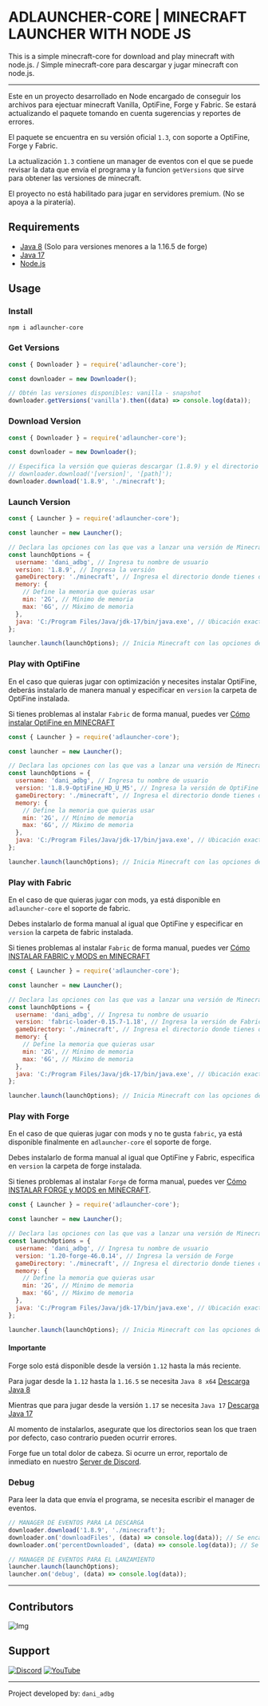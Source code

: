 # ADLAUNCHER-CORE | MINECRAFT LAUNCHER WITH NODE JS

This is a simple minecraft-core for download and play minecraft with node.js. / Simple minecraft-core para descargar y jugar minecraft con node.js.

---

Este en un proyecto desarrollado en Node encargado de conseguir los archivos para ejectuar minecraft Vanilla, OptiFine, Forge y Fabric. Se estará actualizando el paquete tomando en cuenta sugerencias y reportes de errores.

El paquete se encuentra en su versión oficial `1.3`, con soporte a OptiFine, Forge y Fabric.

La actualización `1.3` contiene un manager de eventos con el que se puede revisar la data que envía el programa y la funcion `getVersions` que sirve para obtener las versiones de minecraft.

El proyecto no está habilitado para jugar en servidores premium. (No se apoya a la piratería).

## Requirements

- [Java 8](https://www.java.com/en/download/manual.jsp) (Solo para versiones menores a la 1.16.5 de forge)
- [Java 17](https://www.oracle.com/java/technologies/javase/jdk17-archive-downloads.html)
- [Node.js](https://nodejs.org/en)

## Usage

### Install

`npm i adlauncher-core`

### Get Versions

```js
const { Downloader } = require('adlauncher-core');

const downloader = new Downloader();

// Obtén las versiones disponibles: vanilla - snapshot
downloader.getVersions('vanilla').then((data) => console.log(data));
```

### Download Version

```js
const { Downloader } = require('adlauncher-core');

const downloader = new Downloader();

// Especifica la versión que quieras descargar (1.8.9) y el directorio
// downloader.download('[version]', '[path]');
downloader.download('1.8.9', './minecraft');
```

### Launch Version

```js
const { Launcher } = require('adlauncher-core');

const launcher = new Launcher();

// Declara las opciones con las que vas a lanzar una versión de Minecraft
const launchOptions = {
  username: 'dani_adbg', // Ingresa tu nombre de usuario
  version: '1.8.9', // Ingresa la versión
  gameDirectory: './minecraft', // Ingresa el directorio donde tienes descargado Minecraft
  memory: {
    // Define la memoria que quieras usar
    min: '2G', // Mínimo de memoria
    max: '6G', // Máximo de memoria
  },
  java: 'C:/Program Files/Java/jdk-17/bin/java.exe', // Ubicación exacta del archivo java.exe (OPCIONAL)
};

launcher.launch(launchOptions); // Inicia Minecraft con las opciones declaradas
```

### Play with OptiFine

En el caso que quieras jugar con optimización y necesites instalar OptiFine, deberás instalarlo de manera manual y especificar en `version` la carpeta de OptiFine instalada.

Si tienes problemas al instalar `Fabric` de forma manual, puedes ver [Cómo instalar OptiFine en MINECRAFT](https://youtu.be/hPIQIweUXL8?si=ZhKtysEGmv2Ijsn5)

```js
const { Launcher } = require('adlauncher-core');

const launcher = new Launcher();

// Declara las opciones con las que vas a lanzar una versión de Minecraft
const launchOptions = {
  username: 'dani_adbg', // Ingresa tu nombre de usuario
  version: '1.8.9-OptiFine_HD_U_M5', // Ingresa la versión de OptiFine
  gameDirectory: './minecraft', // Ingresa el directorio donde tienes descargado Minecraft
  memory: {
    // Define la memoria que quieras usar
    min: '2G', // Mínimo de memoria
    max: '6G', // Máximo de memoria
  },
  java: 'C:/Program Files/Java/jdk-17/bin/java.exe', // Ubicación exacta del archivo java.exe (OPCIONAL)
};

launcher.launch(launchOptions); // Inicia Minecraft con las opciones declaradas
```

### Play with Fabric

En el caso de que quieras jugar con mods, ya está disponible en `adlauncher-core` el soporte de fabric.

Debes instalarlo de forma manual al igual que OptiFine y especificar en `version` la carpeta de fabric instalada.

Si tienes problemas al instalar `Fabric` de forma manual, puedes ver [Cómo INSTALAR FABRIC y MODS en MINECRAFT](https://youtu.be/taUC6R_LiOE?si=Ewz36e0YfV0LOWAp)

```js
const { Launcher } = require('adlauncher-core');

const launcher = new Launcher();

// Declara las opciones con las que vas a lanzar una versión de Minecraft
const launchOptions = {
  username: 'dani_adbg', // Ingresa tu nombre de usuario
  version: 'fabric-loader-0.15.7-1.18', // Ingresa la versión de Fabric
  gameDirectory: './minecraft', // Ingresa el directorio donde tienes descargado Minecraft
  memory: {
    // Define la memoria que quieras usar
    min: '2G', // Mínimo de memoria
    max: '6G', // Máximo de memoria
  },
  java: 'C:/Program Files/Java/jdk-17/bin/java.exe', // Ubicación exacta del archivo java.exe (OPCIONAL)
};

launcher.launch(launchOptions); // Inicia Minecraft con las opciones declaradas
```

### Play with Forge

En el caso de que quieras jugar con mods y no te gusta `fabric`, ya está disponible finalmente en `adlauncher-core` el soporte de forge.

Debes instalarlo de forma manual al igual que OptiFine y Fabric, especifica en `version` la carpeta de forge instalada.

Si tienes problemas al instalar `Forge` de forma manual, puedes ver [Cómo INSTALAR FORGE y MODS en MINECRAFT](https://youtu.be/ccecMbYgBKI).

```js
const { Launcher } = require('adlauncher-core');

const launcher = new Launcher();

// Declara las opciones con las que vas a lanzar una versión de Minecraft
const launchOptions = {
  username: 'dani_adbg', // Ingresa tu nombre de usuario
  version: '1.20-forge-46.0.14', // Ingresa la versión de Forge
  gameDirectory: './minecraft', // Ingresa el directorio donde tienes descargado Minecraft
  memory: {
    // Define la memoria que quieras usar
    min: '2G', // Mínimo de memoria
    max: '6G', // Máximo de memoria
  },
  java: 'C:/Program Files/Java/jdk-17/bin/java.exe', // Ubicación exacta del archivo java.exe (OPCIONAL)
};

launcher.launch(launchOptions); // Inicia Minecraft con las opciones declaradas
```

#### Importante

Forge solo está disponible desde la versión `1.12` hasta la más reciente.

Para jugar desde la `1.12` hasta la `1.16.5` se necesita `Java 8 x64` [Descarga Java 8](https://www.java.com/en/download/manual.jsp)

Mientras que para jugar desde la versión `1.17` se necesita `Java 17` [Descarga Java 17](https://www.oracle.com/java/technologies/javase/jdk17-archive-downloads.html)

Al momento de instalarlos, asegurate que los directorios sean los que traen por defecto, caso contrario pueden ocurrir errores.

Forge fue un total dolor de cabeza. Si ocurre un error, reportalo de inmediato en nuestro [Server de Discord](https://discord.gg/a93w5NpBR9).

### Debug

Para leer la data que envía el programa, se necesita escribir el manager de eventos.

```js
// MANAGER DE EVENTOS PARA LA DESCARGA
downloader.download('1.8.9', './minecraft');
downloader.on('downloadFiles', (data) => console.log(data)); // Se encarga de mostrar los paquetes de archivos que se están descargando.
downloader.on('percentDownloaded', (data) => console.log(data)); // Se encarga de mostrar el porcentaje de cada paquete que se está descargando.

// MANAGER DE EVENTOS PARA EL LANZAMIENTO
launcher.launch(launchOptions);
launcher.on('debug', (data) => console.log(data));
```

---

## Contributors

<img src="https://contrib.rocks/image?repo=dani-adbg/adlauncher-core" alt="Img">

## Support

[![Discord](https://dcbadge.vercel.app/api/server/a93w5NpBR9)](https://discord.gg/a93w5NpBR9)
[![YouTube](https://img.shields.io/badge/YouTube-%23FF0000.svg?style=for-the-badge&logo=YouTube&logoColor=white)](https://www.youtube.com/@dani_adbg)

---

Project developed by: `dani_adbg`
